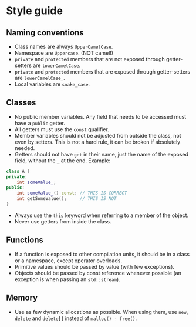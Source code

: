 # Style guide

## Naming conventions

* Class names are always `UpperCamelCase`.
* Namespace are `Uppercase`. (NOT camel!)
* `private` and `protected` members that are not exposed through getter-setters are `lowerCamelCase`.
* `private` and `protected` members that are exposed through getter-setters are `lowerCamelCase_`.
* Local variables are `snake_case`.

## Classes

* No public member variables. Any field that needs to be accessed must have a `public` getter.
* All getters must use the `const` qualifier.
* Member variables should not be adjusted from outside the class, not even by setters. This is not a hard rule, it can be broken if absolutely needed.
* Getters should not have `get` in their name, just the name of the exposed field, without the `_` at the end. Example:
```cpp
class A {
private:
    int someValue_;
public:
    int someValue_() const; // THIS IS CORRECT
    int getSomeValue();     // THIS IS NOT
}
```
* Always use the `this` keyword when referring to a member of the object.
* Never use getters from inside the class.

## Functions

* If a function is exposed to other compilation units, it should be in a class or a namespace, except operator overloads.
* Primitive values should be passed by value (with few exceptions).
* Objects should be passed by const reference whenever possible (an exception is when passing an `std::stream`).

## Memory

* Use as few dynamic allocations as possible. When using them, use `new`, `delete` and `delete[]` instead of `malloc() - free()`.
